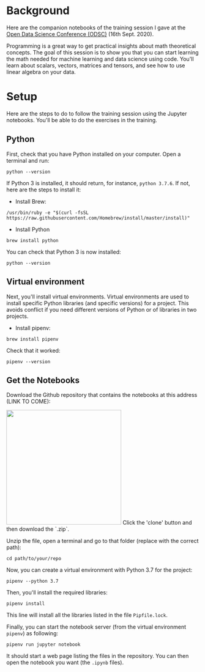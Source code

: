 # Background

Here are the companion notebooks of the training session I gave at the [Open Data Science Conference (ODSC)](https://odsc.com/europe/) (16th Sept. 2020).

Programming is a great way to get practical insights about math theoretical concepts. The goal of this session is to show you that you can start learning the math needed for machine learning and data science using code. You'll learn about scalars, vectors, matrices and tensors, and see how to use linear algebra on your data.

# Setup

Here are the steps to do to follow the training session using the Jupyter notebooks. You'll be able to do the exercises in the training.

## Python

First, check that you have Python installed on your computer. Open a terminal and run:

```
python --version
```

If Python 3 is installed, it should return, for instance, `python 3.7.6`. If not, here are the steps to install it:

- Install Brew:

```
/usr/bin/ruby -e "$(curl -fsSL https://raw.githubusercontent.com/Homebrew/install/master/install)"
```

- Install Python

```
brew install python
```

You can check that Python 3 is now installed:

```
python --version
```

## Virtual environment

Next, you'll install virtual environments. Virtual environments are used to install specific Python libraries (and specific versions) for a project. This avoids conflict if you need different versions of Python or of libraries in two projects.

- Install pipenv:

```
brew install pipenv
```

Check that it worked:

```
pipenv --version
```

## Get the Notebooks

Download the Github repository that contains the notebooks at this address (LINK TO COME):

<img src="images/ch01_setup.png" width="300">
Click the 'clone' button and then download the `.zip`.


Unzip the file, open a terminal and go to that folder (replace with the correct path):

```
cd path/to/your/repo
```

Now, you can create a virtual environment with Python 3.7 for the project:

```
pipenv --python 3.7
```

Then, you'll install the required libraries:

```
pipenv install
```

This line will install all the libraries listed in the file `Pipfile.lock`.

Finally, you can start the notebook server (from the virtual environment `pipenv`) as following:

```
pipenv run jupyter notebook
```

It should start a web page listing the files in the repository. You can then open the notebook you want (the `.ipynb` files).
